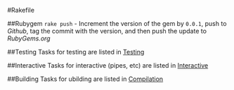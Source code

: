 #Rakefile

##Rubygem
`rake push` - Increment the version of the gem by `0.0.1`, push to *Github*, tag the commit with the version, and then push the update to *RubyGems.org*

##Testing
Tasks for testing are listed in [Testing](./testing.md)

##Interactive
Tasks for interactive (pipes, etc) are listed in [Interactive](./interactive.md)

##Building
Tasks for ubilding are listed in [Compilation](./)
